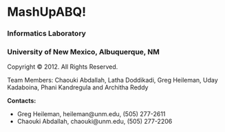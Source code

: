 <h1>MashUpABQ!</h1>
<h3>Informatics Laboratory</h3>
<h3>University of New Mexico, Albuquerque, NM</h3>

<p class="muted credit">Copyright &copy; 2012. All Rights Reserved.</p>

Team Members: Chaouki Abdallah, Latha Doddikadi, Greg Heileman, Uday Kadaboina, Phani Kandregula and Architha Reddy<br />

<b>Contacts:</b> 
<ul>
	<li>Greg Heileman, heileman@unm.edu, (505) 277-2611 </li>
	<li>Chaouki Abdallah, chaouki@unm.edu, (505) 277-2206</li>
</ul>

